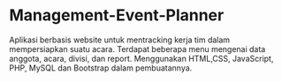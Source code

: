 # Management-Event-Planner

Aplikasi berbasis website untuk mentracking kerja tim dalam mempersiapkan suatu acara.
Terdapat beberapa menu mengenai data anggota, acara, divisi, dan report.
Menggunakan HTML,CSS, JavaScript, PHP, MySQL dan Bootstrap dalam pembuatannya.
